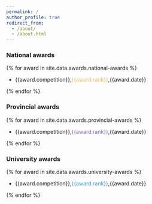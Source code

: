 ```yaml
---
permalink: /
author_profile: true
redirect_from:
  - /about/
  - /about.html
---
```


### National awards

{% for award in site.data.awards.national-awards %}

- {{award.competition}},<span style="color:#f4b757">{{award.rank}}</span>,{{award.date}}

{% endfor %}

### Provincial awards

{% for award in site.data.awards.provincial-awards %}

- {{award.competition}},<span style="color:#845EC2">{{award.rank}}</span>,{{award.date}}

{% endfor %}

### University awards

{% for award in site.data.awards.university-awards %}

- {{award.competition}},<span style="color:#3e91f2">{{award.rank}}</span>,{{award.date}}

{% endfor %}
